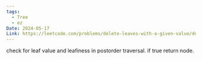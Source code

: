 ```yaml
---
tags:
  - Tree
  - ez
Date: 2024-05-17
Link: https://leetcode.com/problems/delete-leaves-with-a-given-value/description/
---
```

check for leaf value and leafiness in postorder traversal. if true return node.